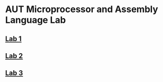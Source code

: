 # AUT Microprocessor and Assembly Language Lab
## [Lab 1](https://github.com/arminjalali/microprocessor-2022/tree/main/Lab/Lab%201)
## [Lab 2](https://github.com/arminjalali/microprocessor-2022/tree/main/Lab/Lab%202)
## [Lab 3](https://github.com/arminjalali/microprocessor-2022/tree/main/Lab/Lab%203)
